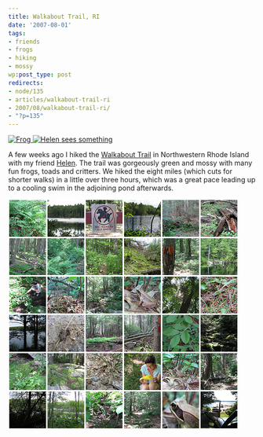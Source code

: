 ```yaml
---
title: Walkabout Trail, RI
date: '2007-08-01'
tags:
- friends
- frogs
- hiking
- mossy
wp:post_type: post
redirects:
- node/135
- articles/walkabout-trail-ri
- 2007/08/walkabout-trail-ri/
- "?p=135"
---
```


[ ![Frog](http://farm2.static.flickr.com/1327/819325062_64e6660ffa_m.jpg) ](http://www.flickr.com/photos/bensheldon/819325062/ "Photo Sharing") [ ![Helen sees something](http://farm2.static.flickr.com/1054/818413293_f3c656f1ce_m.jpg) ](http://www.flickr.com/photos/bensheldon/818413293/ "Photo Sharing")

A few weeks ago I hiked the [Walkabout Trail](http://www.google.com/maps?q=Providence,+RI,+USA&ie=UTF8&ll=41.92353,-71.75776&spn=0.00372,0.009388&t=h&z=17&om=1) in Northwestern Rhode Island with my friend [Helen](http://flickr.com/photos/helenday/). The trail was gorgeously green and mossy with many fun frogs, toads and critters. We hiked the eight miles (which cuts for shorter walks) in a little over three hours, which was a great pace leading up to a cooling swim in the adjoining pond afterwards.

[ ![](/uploads/2007-08/walkabout-trail.png) ](http://flickr.com/photos/bensheldon/sets/72157600835146342/)

